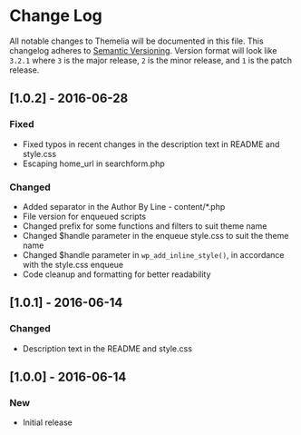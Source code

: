 # Change Log

All notable changes to Themelia will be documented in this file.
This changelog adheres to [Semantic Versioning](http://semver.org/). Version format will look like `3.2.1` where `3` is the major release, `2` is the minor release, and `1` is the patch release.

## [1.0.2] - 2016-06-28

### Fixed

* Fixed typos in recent changes in the description text in README and style.css
* Escaping home_url in searchform.php

### Changed

* Added separator in the Author By Line - content/*.php
* File version for enqueued scripts
* Changed prefix for some functions and filters to suit theme name
* Changed $handle parameter in the enqueue style.css to suit the theme name
* Changed $handle parameter in `wp_add_inline_style()`, in accordance with the style.css enqueue
* Code cleanup and formatting for better readability

## [1.0.1] - 2016-06-14

### Changed

* Description text in the README and style.css

## [1.0.0] - 2016-06-14

### New

* Initial release
